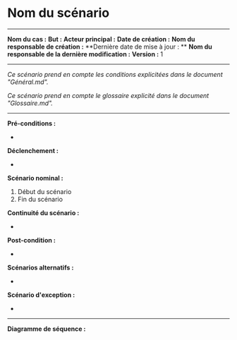 # Nom du scénario

---

**Nom du cas :** 
**But :** 
**Acteur principal :** 
**Date de création :** 
**Nom du responsable de création :** 
**Dernière date de mise à jour : **
**Nom du responsable de la dernière modification :** 
**Version :** 1

---

*Ce scénario prend en compte les conditions explicitées dans le document "Général.md".*

*Ce scénario prend en compte le glossaire explicité dans le document "Glossaire.md".*

------

**Pré-conditions :**  

-   

**Déclenchement :** 

- 

**Scénario nominal :**  

1. Début du scénario
2. Fin du scénario

**Continuité du scénario :**

- 

**Post-condition :**

- 

**Scénarios alternatifs :**  

- 

**Scénario d'exception :**  

- 

---

**Diagramme de séquence :**